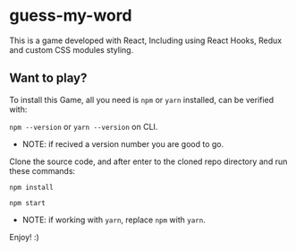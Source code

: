 # guess-my-word

This is a game developed with React,
Including using React Hooks, Redux and custom CSS modules styling.

## Want to play?

To install this Game, all you need is `npm` or `yarn` installed, can be verified with:

`npm --version` or `yarn --version` on CLI.
* NOTE: if recived a version number you are good to go.

Clone the source code, and after enter to the cloned repo directory and run these commands:

`npm install`

`npm start`

* NOTE: if working with `yarn`, replace `npm` with `yarn`.

Enjoy! :)
